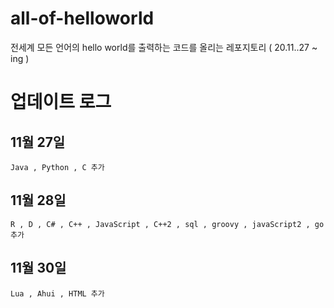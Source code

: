 # all-of-helloworld
전세계 모든 언어의 hello world를 출력하는 코드를 올리는 레포지토리 ( 20.11..27 ~ ing )

# 업데이트 로그

## 11월 27일
```
Java , Python , C 추가
```

## 11월 28일
```
R , D , C# , C++ , JavaScript , C++2 , sql , groovy , javaScript2 , go 추가
```

## 11월 30일
```
Lua , Ahui , HTML 추가
```
